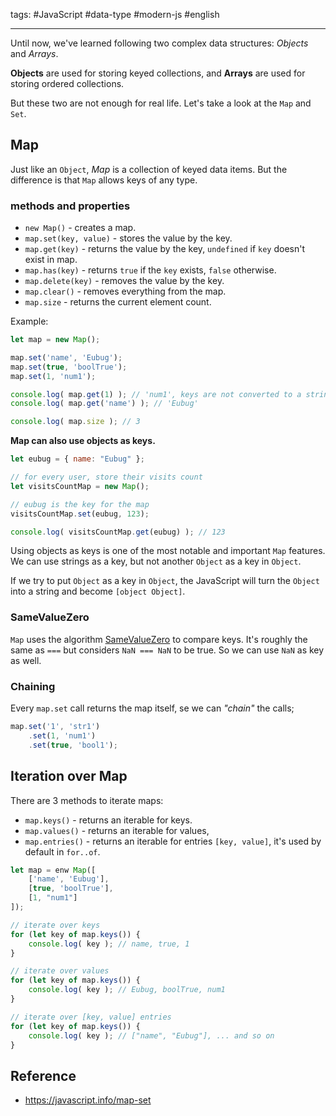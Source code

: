 tags: #JavaScript #data-type #modern-js #english

---

Until now, we've learned following two complex data structures: *Objects* and *Arrays*.

**Objects** are used for storing keyed collections, and **Arrays** are used for storing ordered collections.

But these two are not enough for real life. Let's take a look at the `Map` and `Set`.

## Map
Just like an `Object`, *Map* is a collection of keyed data items. But the difference is that `Map` allows keys of any type.

### methods and properties
- `new Map()` - creates a map.
- `map.set(key, value)` - stores the value by the key.
- `map.get(key)` - returns the value by the key, `undefined` if `key` doesn't exist in map.
- `map.has(key)` - returns `true` if the `key` exists, `false` otherwise.
- `map.delete(key)` - removes the value by the key.
- `map.clear()` - removes everything from the map.
- `map.size` - returns the current element count.

Example:
```js
let map = new Map();

map.set('name', 'Eubug');
map.set(true, 'boolTrue');
map.set(1, 'num1');

console.log( map.get(1) ); // 'num1', keys are not converted to a string
console.log( map.get('name') ); // 'Eubug'

console.log( map.size ); // 3
```

**Map can also use objects as keys.**

```js
let eubug = { name: "Eubug" };

// for every user, store their visits count
let visitsCountMap = new Map();

// eubug is the key for the map
visitsCountMap.set(eubug, 123);

console.log( visitsCountMap.get(eubug) ); // 123
```

Using objects as keys is one of the most notable and important `Map` features. We can use strings as a key, but not another `Object` as a key in `Object`.

If we try to put `Object` as a key in `Object`, the JavaScript will turn the `Object` into a string and become `[object Object]`.

### SameValueZero
`Map` uses the algorithm [SameValueZero](https://tc39.es/ecma262/#sec-samevaluezero) to compare keys. It's roughly the same as `===` but considers `NaN === NaN` to be true. So we can use `NaN` as key as well.

### Chaining
Every `map.set` call returns the map itself, se we can *"chain"* the calls;
```js
map.set('1', 'str1')
	.set(1, 'num1')
	.set(true, 'bool1');
```

## Iteration over Map
There are 3 methods to iterate maps:
- `map.keys()` - returns an iterable for keys.
- `map.values()` - returns an iterable for values,
- `map.entries()` - returns an iterable for entries `[key, value]`, it's used by default in `for..of`.

```js
let map = enw Map([
	['name', 'Eubug'],
	[true, 'boolTrue'],
	[1, "num1"]
]);

// iterate over keys
for (let key of map.keys()) {
	console.log( key ); // name, true, 1
}

// iterate over values
for (let key of map.keys()) {
	console.log( key ); // Eubug, boolTrue, num1
}

// iterate over [key, value] entries
for (let key of map.keys()) {
	console.log( key ); // ["name", "Eubug"], ... and so on
}
```

## Reference 
- https://javascript.info/map-set